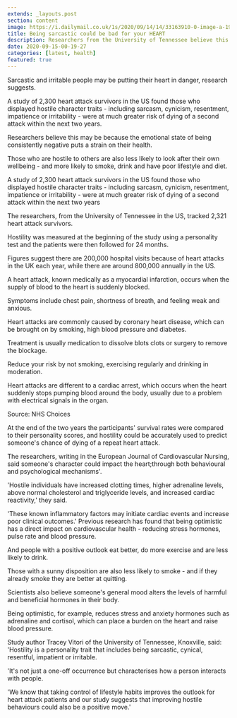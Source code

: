 ```yaml
---
extends: _layouts.post
section: content
image: https://i.dailymail.co.uk/1s/2020/09/14/14/33163910-0-image-a-19_1600091126185.jpg 
title: Being sarcastic could be bad for your HEART 
description: Researchers from the University of Tennessee believe this may be because the emotional state of being consistently negative puts a strain on their health. 
date: 2020-09-15-00-19-27 
categories: [latest, health] 
featured: true 
--- 
```

Sarcastic and irritable people may be putting their heart in danger, research suggests.

A study of 2,300 heart attack survivors in the US found those who displayed hostile character traits - including sarcasm, cynicism, resentment, impatience or irritability - were at much greater risk of dying of a second attack within the next two years.

Researchers believe this may be because the emotional state of being consistently negative puts a strain on their health.

Those who are hostile to others are also less likely to look after their own wellbeing - and more likely to smoke, drink and have poor lifestyle and diet.

A study of 2,300 heart attack survivors in the US found those who displayed hostile character traits - including sarcasm, cynicism, resentment, impatience or irritability - were at much greater risk of dying of a second attack within the next two years

The researchers, from the University of Tennessee in the US, tracked 2,321 heart attack survivors.

Hostility was measured at the beginning of the study using a personality test and the patients were then followed for 24 months.

Figures suggest there are 200,000 hospital visits because of heart attacks in the UK each year, while there are around 800,000 annually in the US.

A heart attack, known medically as a myocardial infarction, occurs when the supply of blood to the heart is suddenly blocked. 

Symptoms include chest pain, shortness of breath, and feeling weak and anxious.

Heart attacks are commonly caused by coronary heart disease, which can be brought on by smoking, high blood pressure and diabetes.

Treatment is usually medication to dissolve blots clots or surgery to remove the blockage.

Reduce your risk by not smoking, exercising regularly and drinking in moderation.

Heart attacks are different to a cardiac arrest, which occurs when the heart suddenly stops pumping blood around the body, usually due to a problem with electrical signals in the organ. 

Source: NHS Choices

At the end of the two years the participants' survival rates were compared to their personality scores, and hostility could be accurately used to predict someone's chance of dying of a repeat heart attack.

The researchers, writing in the European Journal of Cardiovascular Nursing, said someone's character could impact the heart;through both behavioural and psychological mechanisms'.

'Hostile individuals have increased clotting times, higher adrenaline levels, above normal cholesterol and triglyceride levels, and increased cardiac reactivity,' they said.

'These known inflammatory factors may initiate cardiac events and increase poor clinical outcomes.' Previous research has found that being optimistic has a direct impact on cardiovascular health - reducing stress hormones, pulse rate and blood pressure.

And people with a positive outlook eat better, do more exercise and are less likely to drink.

Those with a sunny disposition are also less likely to smoke - and if they already smoke they are better at quitting.

Scientists also believe someone's general mood alters the levels of harmful and beneficial hormones in their body.

Being optimistic, for example, reduces stress and anxiety hormones such as adrenaline and cortisol, which can place a burden on the heart and raise blood pressure.

Study author Tracey Vitori of the University of Tennessee, Knoxville, said: 'Hostility is a personality trait that includes being sarcastic, cynical, resentful, impatient or irritable.

'It's not just a one-off occurrence but characterises how a person interacts with people.

'We know that taking control of lifestyle habits improves the outlook for heart attack patients and our study suggests that improving hostile behaviours could also be a positive move.' 

